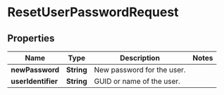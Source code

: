 

# ResetUserPasswordRequest


## Properties

| Name | Type | Description | Notes |
|------------ | ------------- | ------------- | -------------|
|**newPassword** | **String** | New password for the user. |  |
|**userIdentifier** | **String** | GUID or name of the user. |  |



